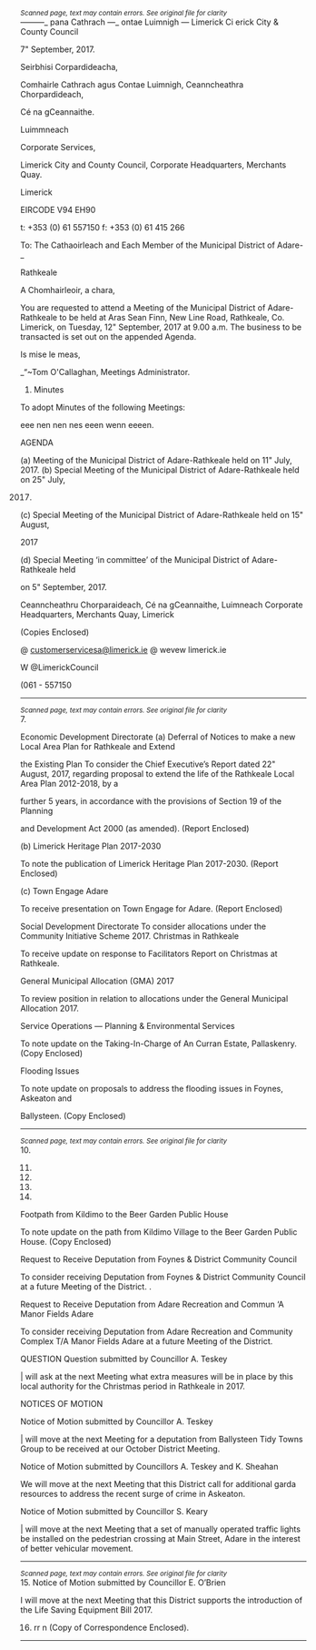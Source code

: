 *<small>Scanned page, text may contain errors. See original file for clarity</small>*  
———_ pana Cathrach
—_ ontae Luimnigh
— Limerick Ci
erick City
& County Council

7" September, 2017.

Seirbhisi Corpardideacha,

Comhairle Cathrach agus Contae Luimnigh,
Ceanncheathra Chorpardideach,

Cé na gCeannaithe.

Luimmneach

Corporate Services,

Limerick City and County Council,
Corporate Headquarters,
Merchants Quay.

Limerick

EIRCODE V94 EH90

t: +353 (0) 61 557150
f: +353 (0) 61 415 266

To: The Cathaoirleach and Each Member of the Municipal District of Adare- _

Rathkeale

A Chomhairleoir, a chara,

You are requested to attend a Meeting of the Municipal District of Adare-Rathkeale to be held at
Aras Sean Finn, New Line Road, Rathkeale, Co. Limerick, on Tuesday, 12" September, 2017 at
9.00 a.m. The business to be transacted is set out on the appended Agenda.

Is mise le meas,

_“~Tom O'Callaghan,
Meetings Administrator.

1. Minutes

To adopt Minutes of the following Meetings:

eee nen nen nes eeen wenn eeeen.

AGENDA

(a) Meeting of the Municipal District of Adare-Rathkeale held on 11" July, 2017.
(b) Special Meeting of the Municipal District of Adare-Rathkeale held on 25" July,

2017.

(c) Special Meeting of the Municipal District of Adare-Rathkeale held on 15" August,

2017

(d) Special Meeting ‘in committee’ of the Municipal District of Adare-Rathkeale held

on 5" September, 2017.

Ceanncheathru Chorparaideach, Cé na gCeannaithe, Luimneach
Corporate Headquarters, Merchants Quay, Limerick

(Copies Enclosed)

@ customerservicesa@limerick.ie
@ wevew limerick.ie

W @LimerickCouncil

(061 - 557150

---
*<small>Scanned page, text may contain errors. See original file for clarity</small>*  
7.

Economic Development Directorate
(a) Deferral of Notices to make a new Local Area Plan for Rathkeale and Extend

the Existing Plan
To consider the Chief Executive’s Report dated 22" August, 2017, regarding
proposal to extend the life of the Rathkeale Local Area Plan 2012-2018, by a

further 5 years, in accordance with the provisions of Section 19 of the Planning

and Development Act 2000 (as amended).
(Report Enclosed)

(b) Limerick Heritage Plan 2017-2030

To note the publication of Limerick Heritage Plan 2017-2030.
(Report Enclosed)

(c) Town Engage Adare

To receive presentation on Town Engage for Adare.
(Report Enclosed)

Social Development Directorate
To consider allocations under the Community Initiative Scheme 2017.
Christmas in Rathkeale

To receive update on response to Facilitators Report on Christmas at Rathkeale.

General Municipal Allocation (GMA) 2017

To review position in relation to allocations under the General Municipal Allocation 2017.

Service Operations — Planning & Environmental Services

To note update on the Taking-In-Charge of An Curran Estate, Pallaskenry.
(Copy Enclosed)

Flooding Issues

To note update on proposals to address the flooding issues in Foynes, Askeaton and

Ballysteen.
(Copy Enclosed)

---
*<small>Scanned page, text may contain errors. See original file for clarity</small>*  
10.

11.

12.

13.

14.

Footpath from Kildimo to the Beer Garden Public House

To note update on the path from Kildimo Village to the Beer Garden Public House.
(Copy Enclosed)

Request to Receive Deputation from Foynes & District Community Council

To consider receiving Deputation from Foynes & District Community Council at a future
Meeting of the District. .

Request to Receive Deputation from Adare Recreation and Commun ‘A
Manor Fields Adare

To consider receiving Deputation from Adare Recreation and Community Complex T/A
Manor Fields Adare at a future Meeting of the District.

QUESTION
Question submitted by Councillor A. Teskey

| will ask at the next Meeting what extra measures will be in place by this local authority
for the Christmas period in Rathkeale in 2017.

NOTICES OF MOTION

Notice of Motion submitted by Councillor A. Teskey

| will move at the next Meeting for a deputation from Ballysteen Tidy Towns Group to be
received at our October District Meeting.

Notice of Motion submitted by Councillors A. Teskey and K. Sheahan

We will move at the next Meeting that this District call for additional garda resources to
address the recent surge of crime in Askeaton.

Notice of Motion submitted by Councillor S. Keary

| will move at the next Meeting that a set of manually operated traffic lights be installed
on the pedestrian crossing at Main Street, Adare in the interest of better vehicular
movement.

---
*<small>Scanned page, text may contain errors. See original file for clarity</small>*  
15. Notice of Motion submitted by Councillor E. O’Brien

I will move at the next Meeting that this District supports the introduction of the Life
Saving Equipment Bill 2017.

16. rr n
(Copy of Correspondence Enclosed).

---
